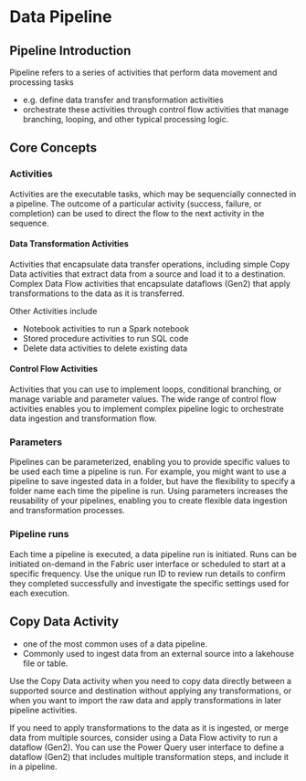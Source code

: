 # Data Pipeline

## Pipeline Introduction

Pipeline refers to a series of activities that perform data movement and processing tasks
* e.g. define data transfer and transformation activities
* orchestrate these activities through control flow activities that manage branching, looping, and other typical processing logic. 

## Core Concepts

### Activities
Activities are the executable tasks, which may be sequencially connected in a pipeline.
The outcome of a particular activity (success, failure, or completion) can be used to direct the flow to the next activity in the sequence.

#### Data Transformation Activities
Activities that encapsulate data transfer operations, including simple Copy Data activities that extract data from a source and load it to a destination.
Complex Data Flow activities that encapsulate dataflows (Gen2) that apply transformations to the data as it is transferred. 

Other Activities include
* Notebook activities to run a Spark notebook
* Stored procedure activities to run SQL code
* Delete data activities to delete existing data

#### Control Flow Activities
Activities that you can use to implement loops, conditional branching, or manage variable and parameter values. 
The wide range of control flow activities enables you to implement complex pipeline logic to orchestrate data ingestion and transformation flow.

### Parameters
Pipelines can be parameterized, enabling you to provide specific values to be used each time a pipeline is run. For example, you might want to use a pipeline to save ingested data in a folder, 
but have the flexibility to specify a folder name each time the pipeline is run. Using parameters increases the reusability of your pipelines, 
enabling you to create flexible data ingestion and transformation processes.

### Pipeline runs
Each time a pipeline is executed, a data pipeline run is initiated. Runs can be initiated on-demand in the Fabric user interface or scheduled to start at a specific frequency. 
Use the unique run ID to review run details to confirm they completed successfully and investigate the specific settings used for each execution.

## Copy Data Activity
* one of the most common uses of a data pipeline.
* Commonly used to ingest data from an external source into a lakehouse file or table.

Use the Copy Data activity when you need to copy data directly between a supported source and destination without applying any transformations, 
or when you want to import the raw data and apply transformations in later pipeline activities.

If you need to apply transformations to the data as it is ingested, or merge data from multiple sources, consider using a Data Flow activity to run a dataflow (Gen2). 
You can use the Power Query user interface to define a dataflow (Gen2) that includes multiple transformation steps, and include it in a pipeline.
